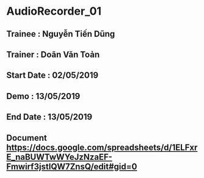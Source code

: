 # AudioRecorder_01

## Trainee : Nguyễn Tiến Dũng
## Trainer : Doãn Văn Toản 
## Start Date : 02/05/2019
## Demo : 13/05/2019
## End Date : 13/05/2019
## Document https://docs.google.com/spreadsheets/d/1ELFxrE_naBUWTwWYeJzNzaEF-Fmwirf3jstIQW7ZnsQ/edit#gid=0
